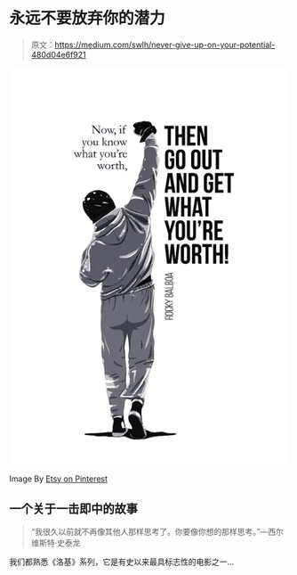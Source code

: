 # 永远不要放弃你的潜力

> 原文：<https://medium.com/swlh/never-give-up-on-your-potential-480d04e6f921>

![](img/8f5818fbe58472d4599ccbdf3ac537f4.png)

Image By [Etsy on Pinterest](https://www.pinterest.com/etsy/)

## 一个关于一击即中的故事

> “我很久以前就不再像其他人那样思考了。你要像你想的那样思考。”—西尔维斯特·史泰龙

我们都熟悉《洛基》系列，它是有史以来最具标志性的电影之一…